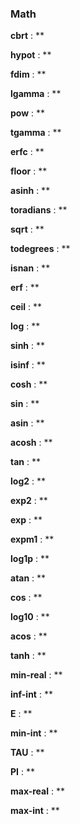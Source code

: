 ### Math

**cbrt** : **

**hypot** : **

**fdim** : **

**lgamma** : **

**pow** : **

**tgamma** : **

**erfc** : **

**floor** : **

**asinh** : **

**toradians** : **

**sqrt** : **

**todegrees** : **

**isnan** : **

**erf** : **

**ceil** : **

**log** : **

**sinh** : **

**isinf** : **

**cosh** : **

**sin** : **

**asin** : **

**acosh** : **

**tan** : **

**log2** : **

**exp2** : **

**exp** : **

**expm1** : **

**log1p** : **

**atan** : **

**cos** : **

**log10** : **

**acos** : **

**tanh** : **

**min-real** : **

**inf-int** : **

**E** : **

**min-int** : **

**TAU** : **

**PI** : **

**max-real** : **


**max-int** : **

